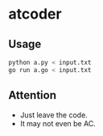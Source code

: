 # atcoder

## Usage

```zsh
python a.py < input.txt
go run a.go < input.txt
```

## Attention

- Just leave the code.
- It may not even be AC.
